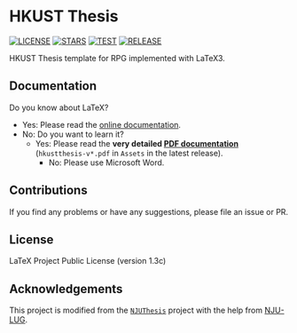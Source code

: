# HKUST Thesis

[![LICENSE](https://img.shields.io/github/license/HKFoggyU/hkust-thesis)](https://www.latex-project.org/lppl/lppl-1-3c/)
[![STARS](https://img.shields.io/github/stars/HKFoggyU/hkust-thesis)](https://github.com/HKFoggyU/hkust-thesis/stargazers)
[![TEST](https://github.com/HKFoggyU/hkust-thesis/actions/workflows/test.yml/badge.svg)](https://github.com/HKFoggyU/hkust-thesis/actions)
[![RELEASE](https://github.com/HKFoggyU/hkust-thesis/actions/workflows/release.yml/badge.svg)](https://github.com/HKFoggyU/hkust-thesis/releases)

HKUST Thesis template for RPG implemented with LaTeX3.

## Documentation

Do you know about LaTeX?
- Yes: Please read the [online documentation](https://HKFoggyU.github.io/hkust-thesis/).
- No: Do you want to learn it?
    - Yes: Please read the **very detailed [PDF documentation](https://github.com/HKFoggyU/hkust-thesis/releases/latest/)** (``hkustthesis-v*.pdf`` in `` Assets `` in the latest release).
        - No: Please use Microsoft Word.

## Contributions

If you find any problems or have any suggestions, please file an issue or PR.

## License

LaTeX Project Public License (version 1.3c)

## Acknowledgements

This project is modified from the [`` NJUThesis ``](https://github.com/nju-lug/NJUThesis) project with the help from [NJU-LUG](https://github.com/nju-lug).

